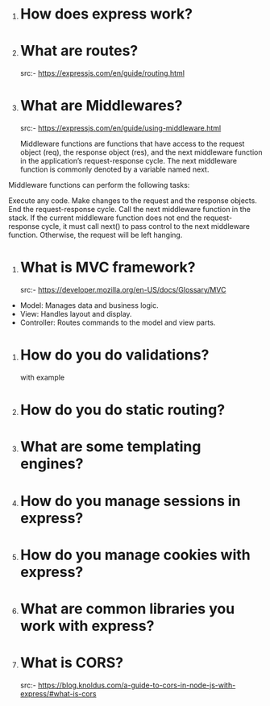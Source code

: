1. # How does express work?
1. # What are routes?
   src:- https://expressjs.com/en/guide/routing.html
1. # What are Middlewares?

   src:- https://expressjs.com/en/guide/using-middleware.html

   Middleware functions are functions that have access to the request object (req), the response object (res), and the next middleware function in the application’s request-response cycle. The next middleware function is commonly denoted by a variable named next.

Middleware functions can perform the following tasks:

Execute any code.
Make changes to the request and the response objects.
End the request-response cycle.
Call the next middleware function in the stack.
If the current middleware function does not end the request-response cycle, it must call next() to pass control to the next middleware function. Otherwise, the request will be left hanging.

1. # What is MVC framework?
   src:- https://developer.mozilla.org/en-US/docs/Glossary/MVC

- Model: Manages data and business logic.
- View: Handles layout and display.
- Controller: Routes commands to the model and view parts.

1. # How do you do validations?
   with example
1. # How do you do static routing?

1. # What are some templating engines?

1. # How do you manage sessions in express?

1. # How do you manage cookies with express?

1. # What are common libraries you work with express?

1. # What is CORS?
   src:- https://blog.knoldus.com/a-guide-to-cors-in-node-js-with-express/#what-is-cors
